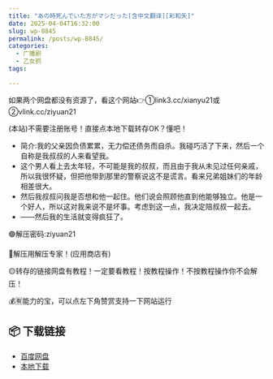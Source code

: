 ```yaml
---
title: "あの時死んでいた方がマシだった[含中文翻译][彩和矢]"
date: 2025-04-04T16:32:00
slug: wp-8845
permalink: /posts/wp-8845/
categories:
  - 广播剧
  - 乙女抓
tags:

---
```


如果两个网盘都没有资源了，看这个网站👉①link3.cc/xianyu21或②vlink.cc/ziyuan21

(本站)不需要注册账号！直接点本地下载转存OK？懂吧！

*   简介:我的父亲因负债累累，无力偿还债务而自杀。我碰巧活了下来，然后一个自称是我叔叔的人来看望我。
*   这个男人看上去太年轻，不可能是我的叔叔，而且由于我从未见过任何亲戚，所以我很怀疑，但把他带到那里的警察说这不是谎言。看来兄弟姐妹们的年龄相差很大。
*   然后我叔叔问我是否想和他一起住。他们说会照顾他直到他能够独立。他是一个好人，所以这对我来说不是坏事。考虑到这一点，我决定陪叔叔一起去。
*   ——然后我的生活就变得疯狂了。

🟢解压密码:ziyuan21

🔵解压用解压专家！(应用商店有)

🟡转存的链接网盘有教程！一定要看教程！按教程操作！不按教程操作你不会解压！

💰🈶能力的宝，可以点左下角赞赏支持一下网站运行

## 📦 下载链接
- [百度网盘](https://blziyuan21.com/pay-download/8845?key=1e49665b3a&down_id=0)
- [本地下载](https://blziyuan21.com/pay-download/8845?key=1e49665b3a&down_id=1)

